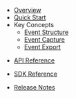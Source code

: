* [Overview](/content/product_overview)
* [Quick Start](/content/quick_start)
* Key Concepts
    * [Event Structure](/content/concepts/event_structure)
    * [Event Capture](/content/concepts/event_capture)
    * [Event Export](/content/concepts/event_export)
<!-- api_open -->
* [API Reference](/content/api_reference)
<!-- api_close -->
<!-- sdk_open -->
* [SDK Reference](/content/sdk_reference)
<!-- sdk_close -->
* [Release Notes](/content/release_notes)